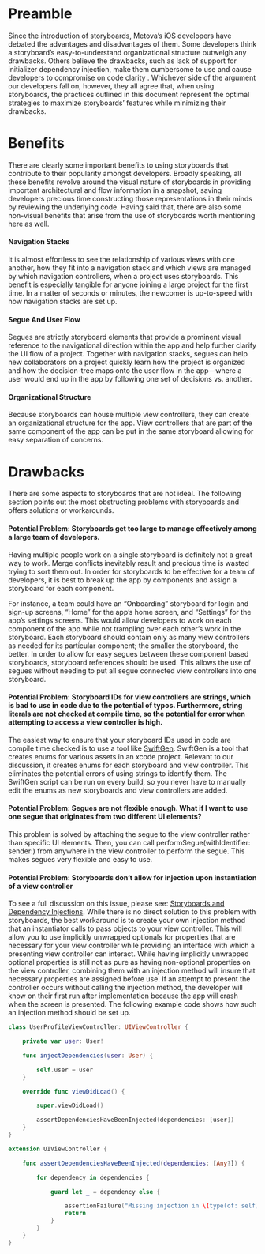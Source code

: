 # Preamble

Since the introduction of storyboards, Metova’s iOS developers have debated the advantages and disadvantages of them. Some developers think a storyboard’s easy-to-understand organizational structure outweigh any drawbacks. Others believe the drawbacks, such as lack of support for initializer dependency injection, make them cumbersome to use and cause developers to compromise on code clarity . Whichever side of the argument our developers fall on, however, they all agree that, when using storyboards, the practices outlined in this document represent the optimal strategies to maximize storyboards’ features while minimizing their drawbacks.

# Benefits

There are clearly some important benefits to using storyboards that contribute to their popularity amongst developers. Broadly speaking, all these benefits revolve around the visual nature of storyboards in providing important architectural and flow information in a snapshot, saving developers precious time constructing those representations in their minds by reviewing the underlying code. Having said that, there are also some non-visual benefits that arise from the use of storyboards worth mentioning here as well.

#### Navigation Stacks

It is almost effortless to see the relationship of various views with one another, how they fit into a navigation stack and which views are managed by which navigation controllers, when a project uses storyboards. This benefit is especially tangible for anyone joining a large project for the first time. In a matter of seconds or minutes, the newcomer is up-to-speed with how navigation stacks are set up.

#### Segue And User Flow

Segues are strictly storyboard elements that provide a prominent visual reference to the navigational direction within the app and help further clarify the UI flow of a project. Together with navigation stacks, segues can help new collaborators on a project quickly learn how the project is organized and how the decision-tree maps onto the user flow in the app—where a user would end up in the app by following one set of decisions vs. another.

#### Organizational Structure

Because storyboards can house multiple view controllers, they can create an organizational structure for the app. View controllers that are part of the same component of the app can be put in the same storyboard allowing for easy separation of concerns.

# Drawbacks

There are some aspects to storyboards that are not ideal. The following section points out the most obstructing problems with storyboards and offers solutions or workarounds.

#### Potential Problem: Storyboards get too large to manage effectively among a large team of developers.

Having multiple people work on a single storyboard is definitely not a great way to work. Merge conflicts inevitably result and precious time is wasted trying to sort them out. In order for storyboards to be effective for a team of developers, it is best to break up the app by components and assign a storyboard for each component. 

For instance, a team could have an “Onboarding” storyboard for login and sign-up screens, “Home” for the app’s home screen, and “Settings” for the app’s settings screens. This would allow developers to work on each component of the app while not trampling over each other’s work in the storyboard. Each storyboard should contain only as many view controllers as needed for its particular component; the smaller the storyboard, the better. In order to allow for easy segues between these component based storyboards, storyboard references should be used. This allows the use of segues without needing to put all segue connected view controllers into one storyboard. 

#### Potential Problem: Storyboard IDs for view controllers are strings, which is bad to use in code due to the potential of typos. Furthermore, string literals are not checked at compile time, so the potential for error when attempting to access a view controller is high.

The easiest way to ensure that your storyboard IDs used in code are compile time checked is to use a tool like [SwiftGen](https://github.com/SwiftGen/SwiftGen). SwiftGen is a tool that creates enums for various assets in an xcode project. Relevant to our discussion, it creates enums for each storyboard and view controller. This eliminates the potential errors of using strings to identify them. The SwiftGen script can be run on every build, so you never have to manually edit the enums as new storyboards and view controllers are added.

#### Potential Problem: Segues are not flexible enough. What if I want to use one segue that originates from two different UI elements?

This problem is solved by attaching the segue to the view controller rather than specific UI elements. Then, you can call performSegue(withIdentifier: sender:) from anywhere in the view controller to perform the segue. This makes segues very flexible and easy to use. 

#### Potential Problem: Storyboards don’t allow for injection upon instantiation of a view controller

To see a full discussion on this issue, please see: [Storyboards and Dependency Injections](https://docs.google.com/document/d/1a_mNjV0axW8FP2SvLQtMs4tETLplCMJo0AjKiOyNAQ8/edit#heading=h.m4km1cnhc54p).
While there is no direct solution to this problem with storyboards, the best workaround is to create your own injection method that an instantiator calls to pass objects to your view controller. This will allow you to use implicitly unwrapped optionals for properties that are necessary for your view controller while providing an interface with which a presenting view controller can interact. While having implicitly unwrapped optional properties is still not as pure as having non-optional properties on the view controller, combining them with an injection method will insure that necessary properties are assigned before use. If an attempt to present the controller occurs without calling the injection method, the developer will know on their first run after implementation because the app will crash when the screen is presented.  The following example code shows how such an injection method should be set up.

```swift
class UserProfileViewController: UIViewController {

	private var user: User!

	func injectDependencies(user: User) {

		self.user = user
	}

	override func viewDidLoad() {

		super.viewDidLoad()

		assertDependenciesHaveBeenInjected(dependencies: [user])
	}
}

extension UIViewController {

	func assertDependenciesHaveBeenInjected(dependencies: [Any?]) {

		for dependency in dependencies {

			guard let _ = dependency else {

				assertionFailure("Missing injection in \(type(of: self))")
				return
			}
		}
	}
}
```